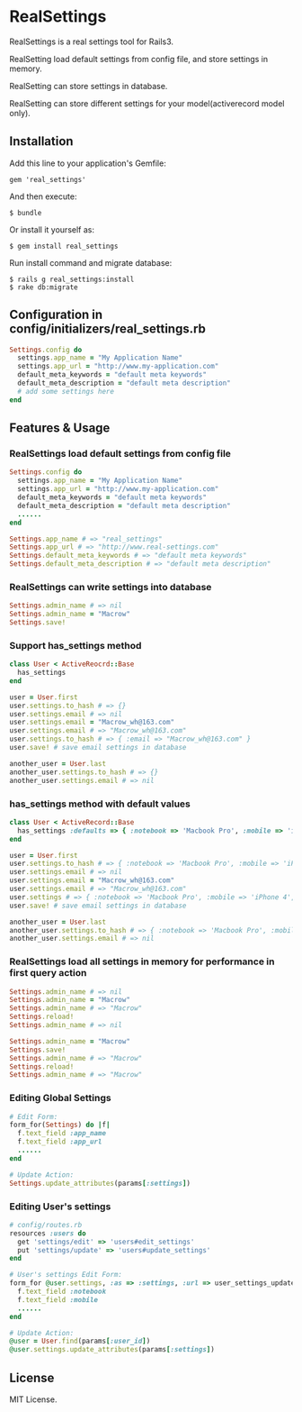 # RealSettings

RealSettings is a real settings tool for Rails3.

RealSetting load default settings from config file, and store settings in memory.

RealSetting can store settings in database.

RealSetting can store different settings for your model(activerecord model only).


## Installation

Add this line to your application's Gemfile:

    gem 'real_settings'

And then execute:

    $ bundle

Or install it yourself as:

    $ gem install real_settings
    
Run install command and migrate database:

    $ rails g real_settings:install
    $ rake db:migrate
    
## Configuration in config/initializers/real_settings.rb

```ruby
Settings.config do
  settings.app_name = "My Application Name"
  settings.app_url = "http://www.my-application.com"
  default_meta_keywords = "default meta keywords"
  default_meta_description = "default meta description"
  # add some settings here
end
```
    
## Features & Usage

### RealSettings load default settings from config file
            
```ruby
Settings.config do
  settings.app_name = "My Application Name"
  settings.app_url = "http://www.my-application.com"
  default_meta_keywords = "default meta keywords"
  default_meta_description = "default meta description"
  ......
end

Settings.app_name # => "real_settings"
Settings.app_url # => "http://www.real-settings.com"
Settings.default_meta_keywords # => "default meta keywords"
Settings.default_meta_description # => "default meta description"
```
 
### RealSettings can write settings into database

```ruby
Settings.admin_name # => nil
Settings.admin_name = "Macrow"
Settings.save!
```

### Support has_settings method

```ruby    
class User < ActiveReocrd::Base
  has_settings
end

user = User.first
user.settings.to_hash # => {}
user.settings.email # => nil
user.settings.email = "Macrow_wh@163.com"
user.settings.email # => "Macrow_wh@163.com"
user.settings.to_hash # => { :email => "Macrow_wh@163.com" }
user.save! # save email settings in database

another_user = User.last
another_user.settings.to_hash # => {}
another_user.settings.email # => nil
```
        
### has_settings method with default values

```ruby        
class User < ActiveRecord::Base
  has_settings :defaults => { :notebook => 'Macbook Pro', :mobile => 'iPhone 4' }
end

user = User.first
user.settings.to_hash # => { :notebook => 'Macbook Pro', :mobile => 'iPhone 4' }
user.settings.email # => nil
user.settings.email = "Macrow_wh@163.com"
user.settings.email # => "Macrow_wh@163.com"
user.settings # => { :notebook => 'Macbook Pro', :mobile => 'iPhone 4', :email => "Macrow_wh@163.com" }
user.save! # save email settings in database

another_user = User.last
another_user.settings.to_hash # => { :notebook => 'Macbook Pro', :mobile => 'iPhone 4' }
another_user.settings.email # => nil
```
    
### RealSettings load all settings in memory for performance in first query action

```ruby    
Settings.admin_name # => nil
Settings.admin_name = "Macrow"
Settings.admin_name # => "Macrow"
Settings.reload!
Settings.admin_name # => nil

Settings.admin_name = "Macrow"
Settings.save!
Settings.admin_name # => "Macrow"
Settings.reload!
Settings.admin_name # => "Macrow"
```
        
### Editing Global Settings

```ruby        
# Edit Form:
form_for(Settings) do |f|
  f.text_field :app_name
  f.text_field :app_url
  ......
end

# Update Action:
Settings.update_attributes(params[:settings])
```
 
### Editing User's settings

```ruby
# config/routes.rb
resources :users do
  get 'settings/edit' => 'users#edit_settings'
  put 'settings/update' => 'users#update_settings'
end

# User's settings Edit Form:
form_for @user.settings, :as => :settings, :url => user_settings_update_path(@user), :method => :put do |f|
  f.text_field :notebook
  f.text_field :mobile
  ......
end

# Update Action:
@user = User.find(params[:user_id])
@user.settings.update_attributes(params[:settings])
```


## License

MIT License.